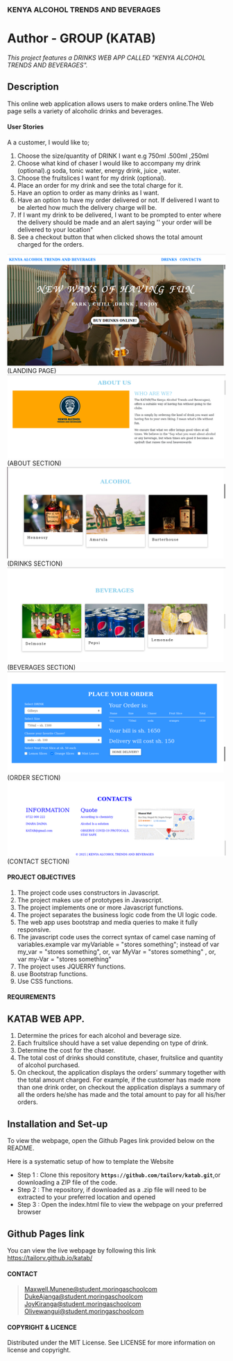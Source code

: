 ### **KENYA ALCOHOL TRENDS AND BEVERAGES**
# **Author - GROUP (KATAB)**
_This  project features a DRINKS WEB APP CALLED "KENYA ALCOHOL TRENDS AND BEVERAGES"._

## Description

This online web application allows users to make orders online.The Web page sells a variety of alcoholic drinks and beverages.

#### **User Stories**

A a customer, I would like to;

1. Choose the size/quantity of DRINK I want e.g 750ml .500ml ,250ml
2. Choose what kind of chaser I would like to accompany my drink (optional).g soda, tonic water, energy drink, juice , water.
3. Choose the fruitslices I want for my drink (optional).
4. Place an order for my drink and see the total charge for it.
5. Have an option to order as many drinks as I want.
6. Have an option to have my order delivered or not.  If delivered I want to be alerted how much the delivery charge will be.
7. If I want my drink to be delivered, I want to be prompted to enter where the delivery should be made and an alert saying '' your order will be delivered to your location"
8. See a checkout button that when clicked shows the total amount charged for the orders.


![USER INTERFACE](images/home.png) (LANDING PAGE)
![USER INTERFACE](images/about.png) (ABOUT SECTION)
![USER INTERFACE](images/alcohol.png) (DRINKS SECTION)
![USER INTERFACE](images/beverages.png)(BEVERAGES SECTION)
![USER INTERFACE](images/order.png) (ORDER SECTION)
![USER INTERFACE](images/footer.png) (CONTACT SECTION)


#### **PROJECT OBJECTIVES**
1. The project code uses constructors in Javascript.
2. The project makes use of prototypes in Javascript.
3. The project implements one or more Javascript functions.
4. The project separates the business logic code from the UI logic code.
5. The web app uses bootstrap and media queries to make it fully responsive.
6. The javascript code uses the correct syntax of camel case naming of variables.example  var myVariable = "stores something"; instead of var my_var = "stores something", or, var MyVar = "stores something" , or,  var my-Var = "stores something"
7. The project uses JQUERRY functions.
8. use Bootstrap functions.
9. Use CSS functions.

#### **REQUIREMENTS**

## **KATAB WEB APP.**
1. Determine the prices for each alcohol and beverage size.
2. Each fruitslice should have a set value depending on type of drink.
3. Determine the cost for the chaser.
4. The total cost of  drinks should constitute, chaser, fruitslice and quantity of alcohol purchased.
5. On checkout, the application displays the orders’ summary together with the total amount charged. For example, if the customer has made more than one drink order, on checkout the application displays a summary of all the orders he/she has made and the total amount to pay for all his/her orders.



## Installation and Set-up
To view the webpage, open the Github Pages link provided below on the README.

Here is a systematic setup of how to template the Website
* Step 1 : Clone this repository **`https://github.com/tailorv/katab.git`**,or downloading a ZIP file of the code.
* Step 2 : The repository, if downloaded as a .zip file will need to be extracted to your preferred location and opened
* Step 3 : Open the index.html file to view the webpage on your preferred browser

## Github Pages link

You can view the live webpage by following this link https://tailorv.github.io/katab/



#### **CONTACT**
>Maxwell.Munene@student.moringaschoolcom <br>
>DukeAjanga@student.moringaschoolcom <br>
>JoyKiranga@student.moringaschoolcom <br>
>Olivewangui@student.moringaschoolcom <br>

#### **COPYRIGHT & LICENCE**
Distributed under the MIT License. See LICENSE for more information on license and copyright.

